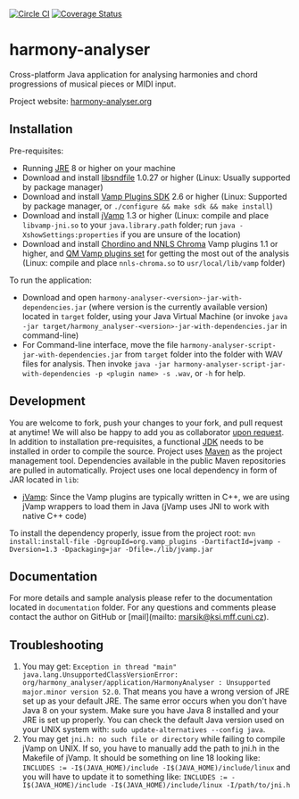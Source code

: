 [![Circle CI](https://circleci.com/gh/lacimarsik/harmony-analyser.png?style=shield&circle-token=75d33ca47b62b8f09af431379c206b6cf80bd361)](https://circleci.com/gh/lacimarsik/harmony-analyser)
[![Coverage Status](https://coveralls.io/repos/github/lacimarsik/harmony-analyser/badge.svg?branch=master)](https://coveralls.io/github/lacimarsik/harmony-analyser?branch=master)

# harmony-analyser
Cross-platform Java application for analysing harmonies and chord progressions of musical pieces or MIDI input.

Project website: [harmony-analyser.org](http://harmony-analyser.org)

## Installation
Pre-requisites:
* Running [JRE](https://www.java.com/en/download/) 8 or higher on your machine
* Download and install [libsndfile](http://www.mega-nerd.com/libsndfile/) 1.0.27 or higher (Linux: Usually supported by package manager)
* Download and install [Vamp Plugins SDK](https://code.soundsoftware.ac.uk/projects/vamp-plugin-sdk) 2.6 or higher (Linux: Supported by package manager, or `./configure && make sdk && make install`)
* Download and install [jVamp](https://code.soundsoftware.ac.uk/projects/jvamp) 1.3 or higher (Linux: compile and place `libvamp-jni.so` to your `java.library.path` folder; run `java -XshowSettings:properties` if you are unsure of the location)
* Download and install [Chordino and NNLS Chroma](http://www.isophonics.net/nnls-chroma) Vamp plugins 1.1 or higher, and [QM Vamp plugins set](https://code.soundsoftware.ac.uk/projects/qm-vamp-plugins/files) for getting the most out of the analysis (Linux: compile and place `nnls-chroma.so` to `usr/local/lib/vamp` folder)

To run the application:
* Download and open `harmony-analyser-<version>-jar-with-dependencies.jar` (where version is the currently available version) located in `target` folder, using your Java Virtual Machine (or invoke `java -jar target/harmony_analyser-<version>-jar-with-dependencies.jar` in command-line)
* For Command-line interface, move the file `harmony-analyser-script-jar-with-dependencies.jar` from `target` folder into the folder with WAV files for analysis. Then invoke `java -jar harmony-analyser-script-jar-with-dependencies -p <plugin name> -s .wav`, or `-h` for help.

## Development
You are welcome to fork, push your changes to your fork, and pull request at anytime! We will also be happy to add you as collaborator [upon request](mailto:marsik@ksi.mff.cuni.cz). In addition to installation pre-requisites, a functional [JDK](http://www.oracle.com/technetwork/java/javase/downloads/jre8-downloads-2133155.html) needs to be installed in order to compile the source.
Project uses [Maven](https://maven.apache.org/) as the project management tool. Dependencies available in the public Maven repositories are pulled in automatically.
Project uses one local dependency in form of JAR located in `lib`:
* [jVamp](https://code.soundsoftware.ac.uk/projects/jvamp): Since the Vamp plugins are typically written in C++, we are using jVamp wrappers to load them in Java (jVamp uses JNI to work with native C++ code)

To install the dependency properly, issue from the project root:
`mvn install:install-file -DgroupId=org.vamp_plugins -DartifactId=jvamp -Dversion=1.3 -Dpackaging=jar -Dfile=./lib/jvamp.jar`

## Documentation
For more details and sample analysis please refer to the documentation located in `documentation` folder.
For any questions and comments please contact the author on GitHub or [mail](mailto: marsik@ksi.mff.cuni.cz).

## Troubleshooting
1. You may get: `Exception in thread "main" java.lang.UnsupportedClassVersionError: org/harmony_analyser/application/HarmonyAnalyser : Unsupported major.minor version 52.0`. That means you have a wrong version of JRE set up as your default JRE. The same error occurs when you don't have Java 8 on your system. Make sure you have Java 8 installed and your JRE is set up properly. You can check the default Java version used on your UNIX system with: `sudo update-alternatives --config java`.
2. You may get `jni.h: no such file or directory` while failing to compile jVamp on UNIX. If so, you have to manually add the path to jni.h in the Makefile of jVamp. It should be something on line 18 looking like: `INCLUDES := -I$(JAVA_HOME)/include -I$(JAVA_HOME)/include/linux` and you will have to update it to something like: `INCLUDES := -I$(JAVA_HOME)/include -I$(JAVA_HOME)/include/linux -I/path/to/jni.h`
